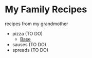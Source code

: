 # My Family Recipes 

recipes from my grandmother 

- pizza (TO DO)
    - [Base](./Pizza/Base.md)
- sauses (TO DO)
- spreads (TO DO)